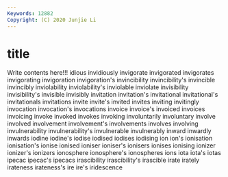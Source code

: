 ```yaml
---
Keywords: 12882
Copyright: (C) 2020 Junjie Li
---
```


# title

Write contents here!!!
idious 
invidiously 
invigorate 
invigorated 
invigorates 
invigorating
invigoration 
invigoration's 
invincibility 
invincibility's 
invincible 
invincibly 
inviolability 
inviolability's 
inviolable 
inviolate
invisibility 
invisibility's 
invisible 
invisibly 
invitation 
invitation's 
invitational 
invitational's 
invitationals 
invitations
invite 
invite's 
invited 
invites 
inviting 
invitingly 
invocation 
invocation's 
invocations 
invoice
invoice's 
invoiced 
invoices 
invoicing 
invoke 
invoked 
invokes 
invoking 
involuntarily 
involuntary
involve 
involved 
involvement 
involvement's 
involvements 
involves 
involving 
invulnerability 
invulnerability's 
invulnerable
invulnerably 
inward 
inwardly 
inwards 
iodine 
iodine's 
iodise 
iodised 
iodises 
iodising
ion 
ion's 
ionisation 
ionisation's 
ionise 
ionised 
ioniser 
ioniser's 
ionisers 
ionises
ionising 
ionizer 
ionizer's 
ionizers 
ionosphere 
ionosphere's 
ionospheres 
ions 
iota 
iota's
iotas 
ipecac 
ipecac's 
ipecacs 
irascibility 
irascibility's 
irascible 
irate 
irately 
irateness
irateness's 
ire 
ire's 
iridescence 
